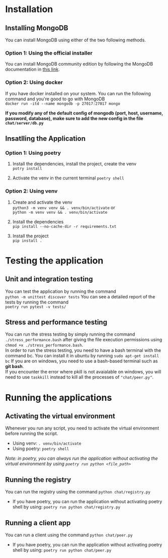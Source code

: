 # Installation
## Installing MongoDB
You can install MongoDB using either of the two following methods.
### Option 1: Using the official installer
You can install MongoDB community edition by following the MongoDB documentation in [this link](https://www.mongodb.com/docs/manual/administration/install-community/).

### Option 2: Using docker
If you have docker installed on your system. You can run the following command and you're good to go with MongoDB  
`docker run -itd --name mongodb -p 27017:27017 mongo`

**If you modify any of the default config of mongodb (port, host, username, password, database), make sure to add the new config in the file `chat/server/db.py`**
## Insatlling the Application
### Option 1: Using poetry
1. Install the dependencies, install the project, create the venv  
`potry install`  

2. Activate the venv in the current terminal 
`poetry shell`

### Option 2: Using venv
1. Create and activate the venv  
`python3 -m venv venv && . venv/bin/activate` or  
   `python -m venv venv && . venv/bin/activate`  

2. Install the dependencies  
`pip install --no-cache-dir -r requirements.txt`  

3. Install the project  
`pip install .`

# Testing the application
## Unit and integration testing
You can test the application by running the command  
`python -m unittest discover tests`
You can see a detailed report of the tests by running the command  
`poetry run pytest -v tests/`
## Stress and performance testing
You can run the stress testing by simply running the command `./stress_performance.bash` after giving the file execution permissions using `chmod +x ./stress_performance.bash`.  
In order to run the stress testing, you need to have a bash terminal with the command bc.
You can install it in ubuntu by running `sudo apt-get install bc`
If you are on windows, you need to use a bash-based terminal such as **git bash**.  
If you encounter the error where pkill is not avaialable on windows, you will need to use `taskkill` instead to kill all the processes of `"chat/peer.py"`.

# Running the applications
## Activating the virtual environment
Whenever you run any script, you need to activate the virtual environment before running the script.  

- Using venv: `. venv/bin/activate`
- Using poetry: `poetry shell`  

*Note: in poetry, you can always run the application without activating the virtual environment by using `poetry run python <file_path>`*

## Running the registry
You can run the registry using the command `python chat/registry.py`
- If you have poetry, you can run the application without activating poetry shell by using:
   `poetry run python chat/registry.py`
## Running a client app
You can run a client using the command `python chat/peer.py`
- If you have poetry, you can run the application without activating poetry shell by using:
   `poetry run python chat/peer.py`

